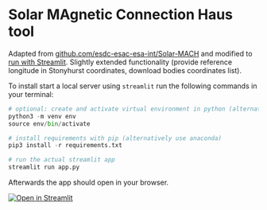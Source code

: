 # Solar MAgnetic Connection Haus tool

Adapted from [github.com/esdc-esac-esa-int/Solar-MACH](https://github.com/esdc-esac-esa-int/Solar-MACH) and modified to [run with Streamlit](https://solar-mach.github.io). Slightly extended functionality (provide reference longitude in Stonyhurst coordinates, download bodies coordinates list).

To install start a local server using `streamlit` run the following commands in your terminal:

```python
# optional: create and activate virtual environment in python (alternatively use anaconda)
python3 -m venv env
source env/bin/activate

# install requirements with pip (alternatively use anaconda)
pip3 install -r requirements.txt

# run the actual streamlit app
streamlit run app.py
```

Afterwards the app should open in your browser.

[![Open in Streamlit](https://static.streamlit.io/badges/streamlit_badge_black_white.svg)](https://solar-mach.github.io)

